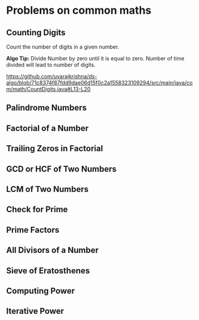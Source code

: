 # Problems on common maths

## Counting Digits

Count the number of digits in a given number.

**Algo Tip:** Divide Number by zero until it is equal to zero. Number of time divided will lead to 
number of digits.

https://github.com/uvarajkrishna/ds-algo/blob/71c8374f87fdd9dae06d15f0c2a1558323109294/src/main/java/com/math/CountDigits.java#L13-L20



## Palindrome Numbers

## Factorial of a Number

## Trailing Zeros in Factorial

## GCD or HCF of Two Numbers

## LCM of Two Numbers

## Check for Prime

## Prime Factors

## All Divisors of a Number

## Sieve of Eratosthenes

## Computing Power

## Iterative Power